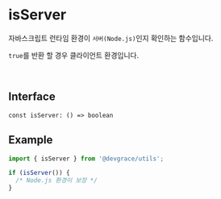# isServer

자바스크립트 런타임 환경이 `서버(Node.js)`인지 확인하는 함수입니다.

`true`를 반환 할 경우 클라이언트 환경입니다.

<br />

## Interface
```tsx
const isServer: () => boolean
```

## Example
```ts
import { isServer } from '@devgrace/utils';

if (isServer()) {
  /* Node.js 환경이 보장 */
}
```
